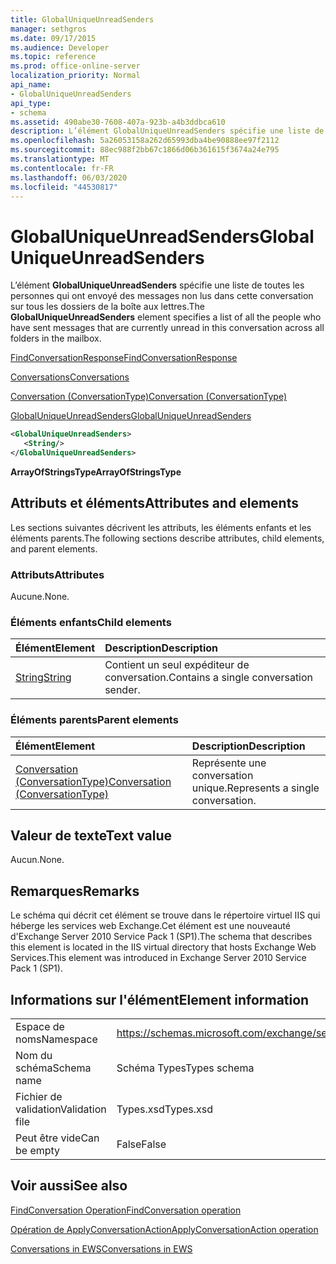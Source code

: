 ```yaml
---
title: GlobalUniqueUnreadSenders
manager: sethgros
ms.date: 09/17/2015
ms.audience: Developer
ms.topic: reference
ms.prod: office-online-server
localization_priority: Normal
api_name:
- GlobalUniqueUnreadSenders
api_type:
- schema
ms.assetid: 490abe30-7608-407a-923b-a4b3ddbca610
description: L’élément GlobalUniqueUnreadSenders spécifie une liste de toutes les personnes qui ont envoyé des messages non lus dans cette conversation sur tous les dossiers de la boîte aux lettres.
ms.openlocfilehash: 5a26053158a262d65993dba4be90888ee97f2112
ms.sourcegitcommit: 88ec988f2bb67c1866d06b361615f3674a24e795
ms.translationtype: MT
ms.contentlocale: fr-FR
ms.lasthandoff: 06/03/2020
ms.locfileid: "44530817"
---
```

# <a name="globaluniqueunreadsenders"></a><span data-ttu-id="2db10-103">GlobalUniqueUnreadSenders</span><span class="sxs-lookup"><span data-stu-id="2db10-103">GlobalUniqueUnreadSenders</span></span>

<span data-ttu-id="2db10-104">L’élément **GlobalUniqueUnreadSenders** spécifie une liste de toutes les personnes qui ont envoyé des messages non lus dans cette conversation sur tous les dossiers de la boîte aux lettres.</span><span class="sxs-lookup"><span data-stu-id="2db10-104">The **GlobalUniqueUnreadSenders** element specifies a list of all the people who have sent messages that are currently unread in this conversation across all folders in the mailbox.</span></span> 
  
[<span data-ttu-id="2db10-105">FindConversationResponse</span><span class="sxs-lookup"><span data-stu-id="2db10-105">FindConversationResponse</span></span>](findconversationresponse.md)
  
[<span data-ttu-id="2db10-106">Conversations</span><span class="sxs-lookup"><span data-stu-id="2db10-106">Conversations</span></span>](conversations-ex15websvcsotherref.md)
  
[<span data-ttu-id="2db10-107">Conversation (ConversationType)</span><span class="sxs-lookup"><span data-stu-id="2db10-107">Conversation (ConversationType)</span></span>](conversation-conversationtype.md)
  
[<span data-ttu-id="2db10-108">GlobalUniqueUnreadSenders</span><span class="sxs-lookup"><span data-stu-id="2db10-108">GlobalUniqueUnreadSenders</span></span>](globaluniqueunreadsenders.md)
  
```XML
<GlobalUniqueUnreadSenders>
   <String/>
</GlobalUniqueUnreadSenders>
```

 <span data-ttu-id="2db10-109">**ArrayOfStringsType**</span><span class="sxs-lookup"><span data-stu-id="2db10-109">**ArrayOfStringsType**</span></span>
## <a name="attributes-and-elements"></a><span data-ttu-id="2db10-110">Attributs et éléments</span><span class="sxs-lookup"><span data-stu-id="2db10-110">Attributes and elements</span></span>

<span data-ttu-id="2db10-111">Les sections suivantes décrivent les attributs, les éléments enfants et les éléments parents.</span><span class="sxs-lookup"><span data-stu-id="2db10-111">The following sections describe attributes, child elements, and parent elements.</span></span>
  
### <a name="attributes"></a><span data-ttu-id="2db10-112">Attributs</span><span class="sxs-lookup"><span data-stu-id="2db10-112">Attributes</span></span>

<span data-ttu-id="2db10-113">Aucune.</span><span class="sxs-lookup"><span data-stu-id="2db10-113">None.</span></span>
  
### <a name="child-elements"></a><span data-ttu-id="2db10-114">Éléments enfants</span><span class="sxs-lookup"><span data-stu-id="2db10-114">Child elements</span></span>

|<span data-ttu-id="2db10-115">**Élément**</span><span class="sxs-lookup"><span data-stu-id="2db10-115">**Element**</span></span>|<span data-ttu-id="2db10-116">**Description**</span><span class="sxs-lookup"><span data-stu-id="2db10-116">**Description**</span></span>|
|:-----|:-----|
|[<span data-ttu-id="2db10-117">String</span><span class="sxs-lookup"><span data-stu-id="2db10-117">String</span></span>](string.md) <br/> |<span data-ttu-id="2db10-118">Contient un seul expéditeur de conversation.</span><span class="sxs-lookup"><span data-stu-id="2db10-118">Contains a single conversation sender.</span></span>  <br/> |
   
### <a name="parent-elements"></a><span data-ttu-id="2db10-119">Éléments parents</span><span class="sxs-lookup"><span data-stu-id="2db10-119">Parent elements</span></span>

|<span data-ttu-id="2db10-120">**Élément**</span><span class="sxs-lookup"><span data-stu-id="2db10-120">**Element**</span></span>|<span data-ttu-id="2db10-121">**Description**</span><span class="sxs-lookup"><span data-stu-id="2db10-121">**Description**</span></span>|
|:-----|:-----|
|[<span data-ttu-id="2db10-122">Conversation (ConversationType)</span><span class="sxs-lookup"><span data-stu-id="2db10-122">Conversation (ConversationType)</span></span>](conversation-conversationtype.md) <br/> |<span data-ttu-id="2db10-123">Représente une conversation unique.</span><span class="sxs-lookup"><span data-stu-id="2db10-123">Represents a single conversation.</span></span>  <br/> |
   
## <a name="text-value"></a><span data-ttu-id="2db10-124">Valeur de texte</span><span class="sxs-lookup"><span data-stu-id="2db10-124">Text value</span></span>

<span data-ttu-id="2db10-125">Aucun.</span><span class="sxs-lookup"><span data-stu-id="2db10-125">None.</span></span>
  
## <a name="remarks"></a><span data-ttu-id="2db10-126">Remarques</span><span class="sxs-lookup"><span data-stu-id="2db10-126">Remarks</span></span>

<span data-ttu-id="2db10-127">Le schéma qui décrit cet élément se trouve dans le répertoire virtuel IIS qui héberge les services web Exchange.Cet élément est une nouveauté d'Exchange Server 2010 Service Pack 1 (SP1).</span><span class="sxs-lookup"><span data-stu-id="2db10-127">The schema that describes this element is located in the IIS virtual directory that hosts Exchange Web Services.This element was introduced in Exchange Server 2010 Service Pack 1 (SP1).</span></span>
  
## <a name="element-information"></a><span data-ttu-id="2db10-128">Informations sur l'élément</span><span class="sxs-lookup"><span data-stu-id="2db10-128">Element information</span></span>

|||
|:-----|:-----|
|<span data-ttu-id="2db10-129">Espace de noms</span><span class="sxs-lookup"><span data-stu-id="2db10-129">Namespace</span></span>  <br/> |https://schemas.microsoft.com/exchange/services/2006/types  <br/> |
|<span data-ttu-id="2db10-130">Nom du schéma</span><span class="sxs-lookup"><span data-stu-id="2db10-130">Schema name</span></span>  <br/> |<span data-ttu-id="2db10-131">Schéma Types</span><span class="sxs-lookup"><span data-stu-id="2db10-131">Types schema</span></span>  <br/> |
|<span data-ttu-id="2db10-132">Fichier de validation</span><span class="sxs-lookup"><span data-stu-id="2db10-132">Validation file</span></span>  <br/> |<span data-ttu-id="2db10-133">Types.xsd</span><span class="sxs-lookup"><span data-stu-id="2db10-133">Types.xsd</span></span>  <br/> |
|<span data-ttu-id="2db10-134">Peut être vide</span><span class="sxs-lookup"><span data-stu-id="2db10-134">Can be empty</span></span>  <br/> |<span data-ttu-id="2db10-135">False</span><span class="sxs-lookup"><span data-stu-id="2db10-135">False</span></span>  <br/> |
   
## <a name="see-also"></a><span data-ttu-id="2db10-136">Voir aussi</span><span class="sxs-lookup"><span data-stu-id="2db10-136">See also</span></span>



[<span data-ttu-id="2db10-137">FindConversation Operation</span><span class="sxs-lookup"><span data-stu-id="2db10-137">FindConversation operation</span></span>](findconversation-operation.md)
  
[<span data-ttu-id="2db10-138">Opération de ApplyConversationAction</span><span class="sxs-lookup"><span data-stu-id="2db10-138">ApplyConversationAction operation</span></span>](applyconversationaction-operation.md)


[<span data-ttu-id="2db10-139">Conversations in EWS</span><span class="sxs-lookup"><span data-stu-id="2db10-139">Conversations in EWS</span></span>](https://msdn.microsoft.com/library/91e64629-db6c-4c94-9dcb-d386232e8467%28Office.15%29.aspx)

